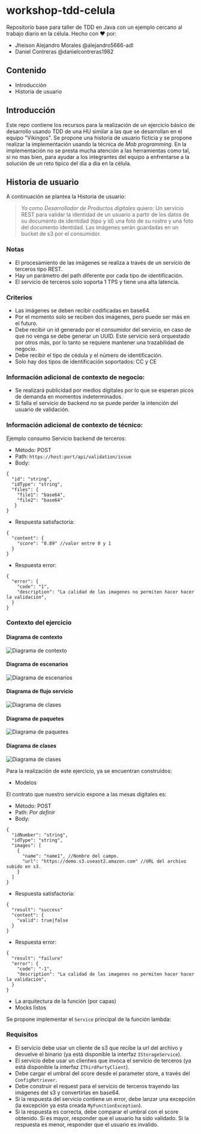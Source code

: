 # workshop-tdd-celula
Repositorio base para taller de TDD en Java con un ejemplo cercano al trabajo diario en la célula.
Hecho con :heart: por:
- Jheison Alejandro Morales @alejandro5666-adl
- Daniel Contreras @danielcontreras1982

## Contenido
- Introducción
- Historia de usuario

## Introducción

Este repo contiene los recursos para la realización de un ejercicio básico de desarrollo usando TDD de una HU similar a las que se desarrollan en el equipo "Vikingos". Se propone una historia de usuario ficticia y se propone realizar la implementación usando la técnica de _Mob programming_.
En la implementación no se presta mucha atención a las herramientas como tal, si no mas bien, para ayudar a los integrantes del equipo a enfrentarse a la solución de un reto tipico del día a día en la célula.

## Historia de usuario

A continuación se plantea la Historia de usuario:

>*Yo* como *Desarrollador de Productos digitales* quiero:
>Un servicio REST para validar la identidad de un usuario a partir de los datos de su documento de identidad (tipo y id) una foto de su rostro y
>una foto del documento identidad. Las imágenes serán guardadas en un bucket de s3 por el consumidor.

### Notas
- El procesamiento de las imágenes se realiza a través de un servicio de terceros tipo REST. 
- Hay un parámetro del path diferente por cada tipo de identificación.
- El servicio de terceros solo soporta 1 TPS  y tiene una alta latencia.

###  Criterios

- Las imágenes se deben recibir codificadas en base64.
- Por el momento solo se reciben dos imágenes, pero puede ser más en el futuro.
- Debe recibir un id generado por el consumidor del servicio, en caso de que no venga se debe generar un UUID. Este servicio será orquestado por otros más, por lo tanto se requiere mantener una trazabilidad de negocio.
- Debe recibir el tipo de cédula y el número de identificación.
- Solo hay dos tipos de identificación soportados: CC y CE

### Información adicional de contexto de negocio:
- Se realizará publicidad por medios digitales por lo que se esperan picos de demanda en momentos indeterminados.
- Si falla el servicio de backend no se puede perder la intención del usuario de validación.

### Información adicional de contexto de técnico:
Ejemplo consumo Servicio backend de terceros:
- Método: POST
- Path: ```https://host:port/api/validation/issue```
- Body:
```
{
  "id": "string",
  "idType": "string",
  "files": {
    "file1": "base64",
    "file2": "base64"
   }
}
```
- Respuesta satisfactoria:
```
{
  "content": {
    "score": "0.89" //valor entre 0 y 1
  }
}
```
- Respuesta error: 
```
{
  "error": {
    "code": "1",
    "description": "La calidad de las imagenes no permiten hacer hacer la validación",
  }
}
```

### Contexto del ejercicio

#### Diagrama de contexto
![Diagrama de contexto](./docs/assets/workshop-tdd-diagrams-Diagrama%20de%20contexto.png "Diagrama de contexto")

#### Diagrama de escenarios
![Diagrama de escenarios](./docs/assets/workshop-tdd-diagrams-Diagrama%20escenarios.png "Diagrama de escenarios")

#### Diagrama de flujo servicio
![Diagrama de clases](./docs/assets/workshop-tdd-diagrams-Diagrama%20de%20flujo%20servicio.png "Diagrama de clases")

#### Diagrama de paquetes
![Diagrama de paquetes](./docs/assets/workshop-tdd-diagrams-Diagrama%20de%20paquetes.png "Diagrama de paquetes")

#### Diagrama de clases
![Diagrama de clases](./docs/assets/workshop-tdd-diagrams-Diagrama%20de%20clases.png "Diagrama de clases")



Para la realización de este ejercicio, ya se encuentran construidos:

- Modelos

El contrato que nuestro servicio expone a las mesas digitales es:

- Método: POST
- Path: _Por definir_
- Body:
```
{
  "idNumber": "string",
  "idType": "string",
  "images": [
    {
      "name": "name1", //Nombre del campo.
      "url": "https://demo.s3.useast2.amazon.com" //URL del archivo subido en s3.
    }
  ]
}
```
- Respuesta satisfactoria:
```
{
  "result": "success"
  "content": {
    "valid": true|false
  }
}
```
- Respuesta error: 
```
{
  "result": "failure"
  "error": {
    "code": "-1",
    "description": "La calidad de las imagenes no permiten hacer hacer la validación",
  }
}
```
- La arquitectura de la función (por capas)
- Mocks listos

Se propone implementar el ```Service``` principal de la función lambda:

### Requisitos

- El servicio debe usar un cliente de s3 que recibe la url del archivo y devuelve el binario (ya está disponible la interfaz ```IStorageService```).
- El servicio debe usar un clientws que invoca el servicio de terceros (ya está disponible la interfaz ```IThirdPartyClient```).
- Debe cargar el umbral del score desde el parameter store, a través del ```ConfigRetriever```.
- Debe construir el request para el servicio de terceros trayendo las imágenes del s3 y convertirlas en base64.
- Si la respuesta del servicio contiene un error, debe lanzar una excepción (la excepción ya esta creada ```MyFunctionException```).
- Si la respuesta es correcta, debe comparar el umbral con el score obtenido. Si es mayor, responder que el usuario ha sido validado. Si la respuesta es menor, responder que el usuario es invalido.

